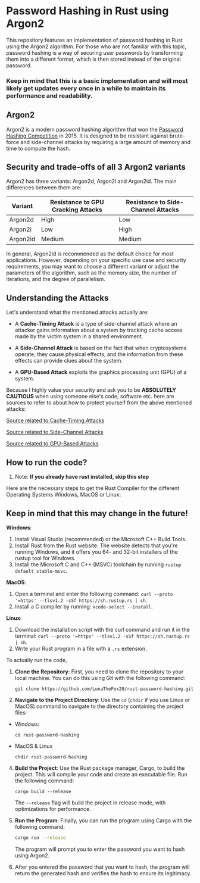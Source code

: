 # Password Hashing in Rust using Argon2
This repository features an implementation of password hashing in Rust using the Argon2 algorithm. For those who are not familiar with this topic, password hashing is a way of securing user passwords by transforming them into a different format, which is then stored instead of the original password.

### Keep in mind that this is a basic implementation and will most likely get updates every once in a while to maintain its performance and readability.

## Argon2

Argon2 is a modern password hashing algorithm that won the [Password Hashing Competition](https://www.password-hashing.net/) in 2015. It is designed to be resistant against brute-force and side-channel attacks by requiring a large amount of memory and time to compute the hash.

## Security and trade-offs of all 3 Argon2 variants
Argon2 has three variants: Argon2d, Argon2i and Argon2id. The main differences between them are:


| Variant | Resistance to GPU Cracking Attacks | Resistance to Side-Channel Attacks |
|---------|-----------------------------------|------------------------------------|
| Argon2d | High                              | Low                                |
| Argon2i | Low                               | High                               |
| Argon2id| Medium                            | Medium                             |


In general, Argon2id is recommended as the default choice for most applications. However, depending on your specific use case and security requirements, you may want to choose a different variant or adjust the parameters of the algorithm, such as the memory size, the number of iterations, and the degree of parallelism.

## Understanding the Attacks

Let's understand what the mentioned attacks actually are:

- A **Cache-Timing Attack** is a type of side-channel attack where an attacker gains information about a system by tracking cache access made by the victim system in a shared environment. 

- A **Side-Channel Attack** is based on the fact that when cryptosystems operate, they cause physical effects, and the information from these effects can provide clues about the system. 

- A **GPU-Based Attack** exploits the graphics processing unit (GPU) of a system.

Because I highly value your security and ask you to be **ABSOLUTELY CAUTIOUS** when using someone else's code, software etc. here are sources to refer to about how to protect yourself from the above mentioned attacks:

[Source related to Cache-Timing Attacks](https://link.springer.com/article/10.1007/s13389-020-00246-3)

[Source related to Side-Channel Attacks](https://techgenix.com/side-channel-attack/)

[Source related to GPU-Based Attacks](https://marksilberstein.com/wp-content/uploads/2020/02/gpuattack.pdf)

## How to run the code?

1. Note: **If you already have rust installed, skip this step**

Here are the necessary steps to get the Rust Compiler for the different Operating Systems Windows, MacOS or Linux:
## Keep in mind that this may change in the future!

  **Windows**:
  1. Install Visual Studio (recommended) or the Microsoft C++ Build Tools.
  2. Install Rust from the Rust website. The website detects that you're running Windows, and it offers you 64- and 32-bit installers of the rustup tool for Windows.
  3. Install the Microsoft C and C++ (MSVC) toolchain by running `rustup default stable-msvc`.

  **MacOS**:
  1. Open a terminal and enter the following command: `curl --proto '=https' --tlsv1.2 -sSf https://sh.rustup.rs | sh`.
  2. Install a C compiler by running: `xcode-select --install`.
  
  **Linux**:
  1. Download the installation script with the curl command and run it in the terminal: `curl --proto '=https' --tlsv1.2 -sSf https://sh.rustup.rs | sh`.
  2. Write your Rust program in a file with a `.rs` extension.

To actually run the code, 

1. **Clone the Repository**: First, you need to clone the repository to your local machine. You can do this using Git with the following command:
   ```shell
   git clone https://github.com/LunaTheFox20/rust-password-hashing.git
   ```

2. **Navigate to the Project Directory**: Use the `cd` (`chdir` if you use Linux or MacOS) command to navigate to the directory containing the project files:
- Windows:
  
   ```shell
   cd rust-password-hashing
   ```
  
 - MacOS & Linux 
   ```shell
   chdir rust-password-hashing
   ```

4. **Build the Project**: Use the Rust package manager, Cargo, to build the project. This will compile your code and create an executable file. Run the following command:
   ```shell
   cargo build --release
   ```
   The `--release` flag will build the project in release mode, with optimizations for performance.

5. **Run the Program**: Finally, you can run the program using Cargo with the following command:
   ```bash
   cargo run --release
   ```
   The program will prompt you to enter the password you want to hash using Argon2.

6. After you entered the password that you want to hash, the program will return the generated hash and verifies the hash to ensure its legitimacy.
